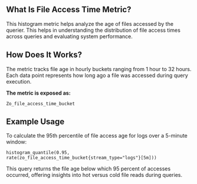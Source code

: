 ## What Is File Access Time Metric?

This histogram metric helps analyze the age of files accessed by the querier. This helps in understanding the distribution of file access times across queries and evaluating system performance.

## How Does It Works?
The metric tracks file age in hourly buckets ranging from 1 hour to 32 hours. Each data point represents how long ago a file was accessed during query execution. 

**The metric is exposed as:**

```
Zo_file_access_time_bucket
```

## Example Usage
To calculate the 95th percentile of file access age for logs over a 5-minute window:

```
histogram_quantile(0.95, rate(zo_file_access_time_bucket{stream_type="logs"}[5m]))
```

This query returns the file age below which 95 percent of accesses occurred, offering insights into hot versus cold file reads during queries.
